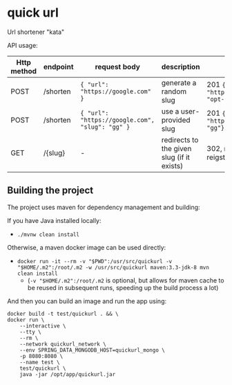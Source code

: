 # quick url

Url shortener "kata"

API usage:

| Http method | endpoint | request body | description | response |
| --- | --- | --- | --- | --- |
| POST | /shorten | `{ "url": "https://google.com" }`               | generate a random slug                     |  201 `{"url": "https://google.com","slug": "opt-nk"}`|
| POST | /shorten | `{ "url": "https://google.com", "slug": "gg" }` | use a user-provided slug                   |  201 `{"url": "https://google.com","slug": "gg"}`|
| GET  | /{slug}  | -                                               | redirects to the given slug (if it exists) |  302, redirecting to the url reigstered to {slug} |

## Building the project

The project uses maven for dependency management and building:

If you have Java installed locally:
- `./mvnw clean install`

Otherwise, a maven docker image can be used directly:
- `docker run -it --rm -v "$PWD":/usr/src/quickurl -v "$HOME/.m2":/root/.m2 -w /usr/src/quickurl maven:3.3-jdk-8 mvn clean install`
    - (`-v "$HOME/.m2":/root/.m2` is optional, but allows for maven cache to be reused in subsequent runs, speeding up the build process a lot)

And then you can build an image and run the app using:

```
docker build -t test/quickurl . && \
docker run \
    --interactive \
    --tty \
    --rm \
    --network quickurl_network \
    --env SPRING_DATA_MONGODB_HOST=quickurl_mongo \
    -p 8080:8080 \
    --name test \
    test/quickurl \
    java -jar /opt/app/quickurl.jar
```
